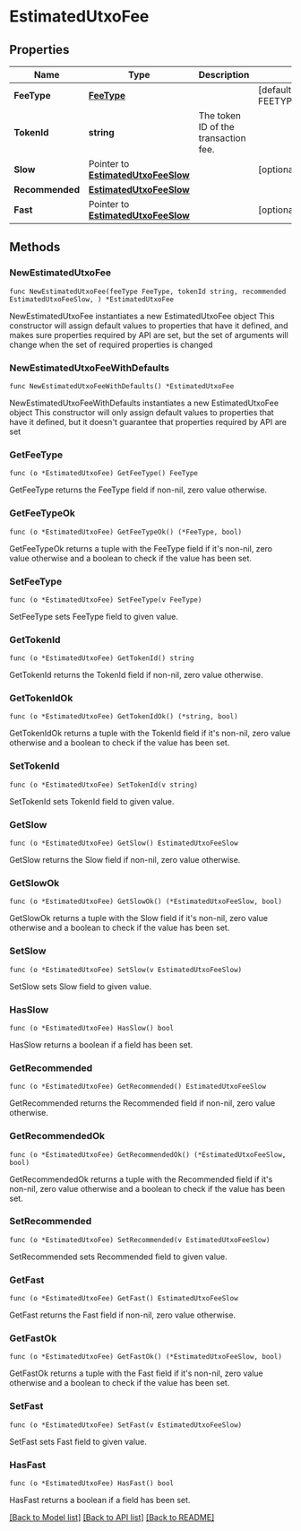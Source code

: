 # EstimatedUtxoFee

## Properties

Name | Type | Description | Notes
------------ | ------------- | ------------- | -------------
**FeeType** | [**FeeType**](FeeType.md) |  | [default to FEETYPE_EVM_EIP_1559]
**TokenId** | **string** | The token ID of the transaction fee. | 
**Slow** | Pointer to [**EstimatedUtxoFeeSlow**](EstimatedUtxoFeeSlow.md) |  | [optional] 
**Recommended** | [**EstimatedUtxoFeeSlow**](EstimatedUtxoFeeSlow.md) |  | 
**Fast** | Pointer to [**EstimatedUtxoFeeSlow**](EstimatedUtxoFeeSlow.md) |  | [optional] 

## Methods

### NewEstimatedUtxoFee

`func NewEstimatedUtxoFee(feeType FeeType, tokenId string, recommended EstimatedUtxoFeeSlow, ) *EstimatedUtxoFee`

NewEstimatedUtxoFee instantiates a new EstimatedUtxoFee object
This constructor will assign default values to properties that have it defined,
and makes sure properties required by API are set, but the set of arguments
will change when the set of required properties is changed

### NewEstimatedUtxoFeeWithDefaults

`func NewEstimatedUtxoFeeWithDefaults() *EstimatedUtxoFee`

NewEstimatedUtxoFeeWithDefaults instantiates a new EstimatedUtxoFee object
This constructor will only assign default values to properties that have it defined,
but it doesn't guarantee that properties required by API are set

### GetFeeType

`func (o *EstimatedUtxoFee) GetFeeType() FeeType`

GetFeeType returns the FeeType field if non-nil, zero value otherwise.

### GetFeeTypeOk

`func (o *EstimatedUtxoFee) GetFeeTypeOk() (*FeeType, bool)`

GetFeeTypeOk returns a tuple with the FeeType field if it's non-nil, zero value otherwise
and a boolean to check if the value has been set.

### SetFeeType

`func (o *EstimatedUtxoFee) SetFeeType(v FeeType)`

SetFeeType sets FeeType field to given value.


### GetTokenId

`func (o *EstimatedUtxoFee) GetTokenId() string`

GetTokenId returns the TokenId field if non-nil, zero value otherwise.

### GetTokenIdOk

`func (o *EstimatedUtxoFee) GetTokenIdOk() (*string, bool)`

GetTokenIdOk returns a tuple with the TokenId field if it's non-nil, zero value otherwise
and a boolean to check if the value has been set.

### SetTokenId

`func (o *EstimatedUtxoFee) SetTokenId(v string)`

SetTokenId sets TokenId field to given value.


### GetSlow

`func (o *EstimatedUtxoFee) GetSlow() EstimatedUtxoFeeSlow`

GetSlow returns the Slow field if non-nil, zero value otherwise.

### GetSlowOk

`func (o *EstimatedUtxoFee) GetSlowOk() (*EstimatedUtxoFeeSlow, bool)`

GetSlowOk returns a tuple with the Slow field if it's non-nil, zero value otherwise
and a boolean to check if the value has been set.

### SetSlow

`func (o *EstimatedUtxoFee) SetSlow(v EstimatedUtxoFeeSlow)`

SetSlow sets Slow field to given value.

### HasSlow

`func (o *EstimatedUtxoFee) HasSlow() bool`

HasSlow returns a boolean if a field has been set.

### GetRecommended

`func (o *EstimatedUtxoFee) GetRecommended() EstimatedUtxoFeeSlow`

GetRecommended returns the Recommended field if non-nil, zero value otherwise.

### GetRecommendedOk

`func (o *EstimatedUtxoFee) GetRecommendedOk() (*EstimatedUtxoFeeSlow, bool)`

GetRecommendedOk returns a tuple with the Recommended field if it's non-nil, zero value otherwise
and a boolean to check if the value has been set.

### SetRecommended

`func (o *EstimatedUtxoFee) SetRecommended(v EstimatedUtxoFeeSlow)`

SetRecommended sets Recommended field to given value.


### GetFast

`func (o *EstimatedUtxoFee) GetFast() EstimatedUtxoFeeSlow`

GetFast returns the Fast field if non-nil, zero value otherwise.

### GetFastOk

`func (o *EstimatedUtxoFee) GetFastOk() (*EstimatedUtxoFeeSlow, bool)`

GetFastOk returns a tuple with the Fast field if it's non-nil, zero value otherwise
and a boolean to check if the value has been set.

### SetFast

`func (o *EstimatedUtxoFee) SetFast(v EstimatedUtxoFeeSlow)`

SetFast sets Fast field to given value.

### HasFast

`func (o *EstimatedUtxoFee) HasFast() bool`

HasFast returns a boolean if a field has been set.


[[Back to Model list]](../README.md#documentation-for-models) [[Back to API list]](../README.md#documentation-for-api-endpoints) [[Back to README]](../README.md)


